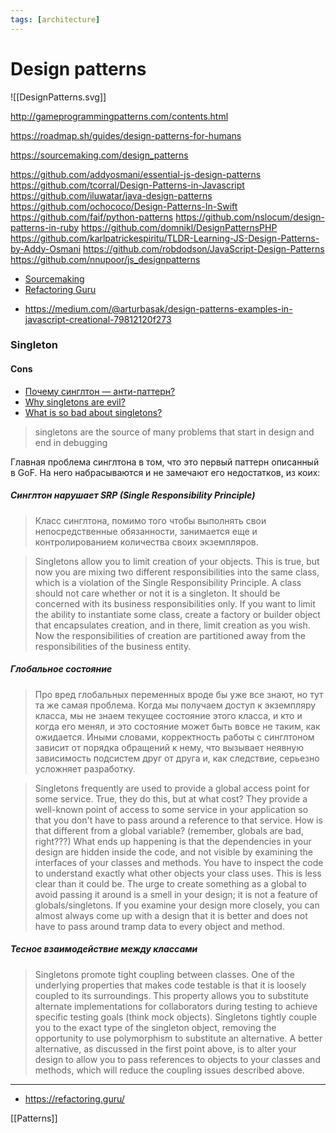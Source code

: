 ```yaml
---
tags: [architecture]
---
```


# Design patterns

![[DesignPatterns.svg]]

http://gameprogrammingpatterns.com/contents.html

https://roadmap.sh/guides/design-patterns-for-humans

https://sourcemaking.com/design_patterns

https://github.com/addyosmani/essential-js-design-patterns
https://github.com/tcorral/Design-Patterns-in-Javascript
https://github.com/iluwatar/java-design-patterns
https://github.com/ochococo/Design-Patterns-In-Swift
https://github.com/faif/python-patterns
https://github.com/nslocum/design-patterns-in-ruby
https://github.com/domnikl/DesignPatternsPHP
https://github.com/karlpatrickespiritu/TLDR-Learning-JS-Design-Patterns-by-Addy-Osmani
https://github.com/robdodson/JavaScript-Design-Patterns
https://github.com/nnupoor/js_designpatterns

- [Sourcemaking](https://sourcemaking.com/)
- [Refactoring Guru](https://refactoring.guru)

* https://medium.com/@arturbasak/design-patterns-examples-in-javascript-creational-79812120f273

### Singleton

#### Cons

- [Почему синглтон — анти-паттерн?](http://rsdn.org/forum/design/2615563.1)
- [Why singletons are evil?](https://blogs.msdn.microsoft.com/scottdensmore/2004/05/25/why-singletons-are-evil/)
- [What is so bad about singletons?](https://stackoverflow.com/questions/137975/what-is-so-bad-about-singletons)

> singletons are the source of many problems that start in design and end in debugging

Главная проблема синглтона в том, что это первый паттерн описанный в GoF. На
него набрасываются и не замечают его недостатков, из коих:

##### Синглтон нарушает SRP (Single Responsibility Principle)

> Класс синглтона, помимо того чтобы выполнять свои непосредственные
> обязанности, занимается еще и контролированием количества своих экземпляров.

> Singletons allow you to limit creation of your objects. This is true, but now
> you are mixing two different responsibilities into the same class, which is a
> violation of the Single Responsibility Principle. A class should not care
> whether or not it is a singleton. It should be concerned with its business
> responsibilities only. If you want to limit the ability to instantiate some
> class, create a factory or builder object that encapsulates creation, and in
> there, limit creation as you wish. Now the responsibilities of creation are
> partitioned away from the responsibilities of the business entity.

##### Глобальное состояние

> Про вред глобальных переменных вроде бы уже все знают, но тут та же самая
> проблема. Когда мы получаем доступ к экземпляру класса, мы не знаем текущее
> состояние этого класса, и кто и когда его менял, и это состояние может быть
> вовсе не таким, как ожидается. Иными словами, корректность работы с синглтоном
> зависит от порядка обращений к нему, что вызывает неявную зависимость
> подсистем друг от друга и, как следствие, серьезно усложняет разработку.

> Singletons frequently are used to provide a global access point for some
> service. True, they do this, but at what cost? They provide a well-known point
> of access to some service in your application so that you don't have to pass
> around a reference to that service. How is that different from a global
> variable? (remember, globals are bad, right???) What ends up happening is that
> the dependencies in your design are hidden inside the code, and not visible by
> examining the interfaces of your classes and methods. You have to inspect the
> code to understand exactly what other objects your class uses. This is less
> clear than it could be. The urge to create something as a global to avoid
> passing it around is a smell in your design; it is not a feature of
> globals/singletons. If you examine your design more closely, you can almost
> always come up with a design that it is better and does not have to pass
> around tramp data to every object and method.

##### Тесное взаимодействие между классами

> Singletons promote tight coupling between classes. One of the underlying
> properties that makes code testable is that it is loosely coupled to its
> surroundings. This property allows you to substitute alternate implementations
> for collaborators during testing to achieve specific testing goals (think mock
> objects). Singletons tightly couple you to the exact type of the singleton
> object, removing the opportunity to use polymorphism to substitute an
> alternative. A better alternative, as discussed in the first point above, is
> to alter your design to allow you to pass references to objects to your
> classes and methods, which will reduce the coupling issues described above.

---

- https://refactoring.guru/

[[Patterns]]
